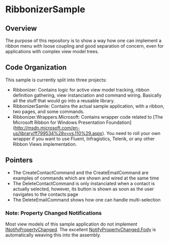 RibbonizerSample
================

## Overview
The purpose of this repository is to show a way how one can implement a ribbon menu with loose coupling and good separation of concern, even for applications with complex view model trees.

## Code Organization
This sample is currently split into three projects:
* Ribbonizer: Contains logic for active view model tracking, ribbon definition gathering, view instanciation and command wiring. Basically all the stuff that would go into a reusable library.
* RibbonizerSamle: Contains the actual sample application, with a ribbon, two pages, and some commands.
* Ribbonizer.Wrappers.Microsoft: Contains wrapper code related to [The Microsoft Ribbon for Windows Presentation Foundation] (http://msdn.microsoft.com/en-us/library/ff799534%28v=vs.110%29.aspx). You need to roll your own wrapper if you want to use Fluent, Infragistics, Telerik, or any other Ribbon Views implementation.

## Pointers
* The CreateContactCommand and the CreateEmailCommand are examples of commands which are shown and wired at the same time
* The DeleteContactCommand is only instanciated when a contact is actually selected, however, its button is shown as soon as the user navigates to the contacts page
* The DeleteEmailCommand shows how one can handle multi-selection

### Note: Property Changed Notifications

Most view models of this sample application do not implement [INotifyPropertyChanged](http://msdn.microsoft.com/en-us/library/system.componentmodel.inotifypropertychanged.aspx). The excellent [NotifyPropertyChanged.Fody](https://raw.github.com/Fody/PropertyChanged) is automatically weaving this into the assembly.
